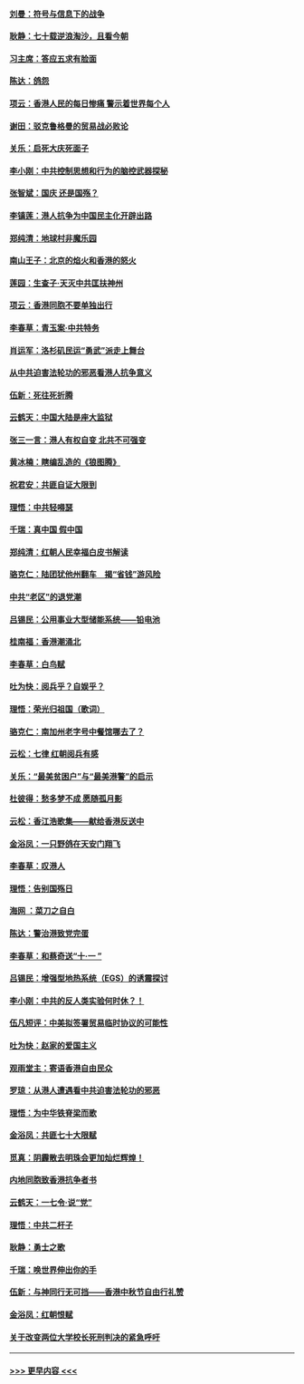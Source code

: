 #### [刘曼：符号与信息下的战争](../pages/nsc993/n11564655.md?t=10030755) 
#### [耿静：七十载逆浪淘沙，且看今朝](../pages/nsc993/n11564520.md?t=10030755) 
#### [习主席：答应五求有脸面](../pages/nsc993/n11563953.md?t=10030755) 
#### [陈达：鸽怨](../pages/nsc993/n11561879.md?t=10030755) 
#### [项云：香港人民的每日惨痛  警示着世界每个人](../pages/nsc993/n11559273.md?t=10030755) 
#### [谢田：驳克鲁格曼的贸易战必败论](../pages/nsc993/n11555840.md?t=10030755) 
#### [关乐：启死大庆死面子](../pages/nsc993/n11556823.md?t=10030755) 
#### [李小刚：中共控制思想和行为的脑控武器探秘](../pages/nsc993/n11556776.md?t=10030755) 
#### [张智斌：国庆  还是国殇？](../pages/nsc993/n11556617.md?t=10030755) 
#### [李镇莲：港人抗争为中国民主化开辟出路](../pages/nsc993/n11556570.md?t=10030755) 
#### [郑纯清：地球村非魔乐园](../pages/nsc993/n11555415.md?t=10030755) 
#### [南山王子：北京的焰火和香港的怒火](../pages/nsc993/n11555318.md?t=10030755) 
#### [莲园：生查子·天灭中共匡扶神州](../pages/nsc993/n11555302.md?t=10030755) 
#### [项云：香港同胞不要单独出行](../pages/nsc993/n11555276.md?t=10030755) 
#### [李春草：青玉案‧中共特务](../pages/nsc993/n11552356.md?t=10030755) 
#### [肖运军：洛杉矶民运“勇武”派走上舞台](../pages/nsc993/n11551595.md?t=10030755) 
#### [从中共迫害法轮功的邪恶看港人抗争意义](../pages/nsc993/n11540858.md?t=10030755) 
#### [伍新：死往死折腾](../pages/nsc993/n11550174.md?t=10030755) 
#### [云鹤天：中国大陆是座大监狱](../pages/nsc993/n11550155.md?t=10030755) 
#### [张三一言：港人有权自变 北共不可强变](../pages/nsc993/n11550132.md?t=10030755) 
#### [黄冰楠：瞎编乱造的《狼图腾》](../pages/nsc993/n11550082.md?t=10030755) 
#### [祝君安：共匪自证大限到](../pages/nsc993/n11550041.md?t=10030755) 
#### [理悟：中共轻嘚瑟](../pages/nsc993/n11547978.md?t=10030755) 
#### [千瑞：真中国 假中国](../pages/nsc993/n11547865.md?t=10030755) 
#### [郑纯清：红朝人民幸福白皮书解读](../pages/nsc993/n11547499.md?t=10030755) 
#### [骆克仁：陆团犹他州翻车　揭“省钱”游风险](../pages/nsc993/n11546977.md?t=10030755) 
#### [中共“老区”的退党潮](../pages/nsc993/n11545995.md?t=10030755) 
#### [吕锡民：公用事业大型储能系统——铅电池](../pages/nsc993/n11545701.md?t=10030755) 
#### [桂南福：香港潮涌北](../pages/nsc993/n11545682.md?t=10030755) 
#### [李春草：白鸟赋](../pages/nsc993/n11545663.md?t=10030755) 
#### [吐为快：阅兵乎？自娱乎？](../pages/nsc993/n11545625.md?t=10030755) 
#### [理悟：荣光归祖国（歌词）](../pages/nsc993/n11545616.md?t=10030755) 
#### [骆克仁：南加州老字号中餐馆哪去了？](../pages/nsc993/n11545120.md?t=10030755) 
#### [云松：七律 红朝阅兵有感](../pages/nsc993/n11542394.md?t=10030755) 
#### [关乐：“最美贫困户”与“最美港警”的启示](../pages/nsc993/n11542252.md?t=10030755) 
#### [杜彼得：愁多梦不成 愿随孤月影](../pages/nsc993/n11540296.md?t=10030755) 
#### [云松：香江浩歌集——献给香港反送中](../pages/nsc993/n11540149.md?t=10030755) 
#### [金浴凤：一只野鸽在天安门翔飞](../pages/nsc993/n11540280.md?t=10030755) 
#### [李春草：叹港人](../pages/nsc993/n11540119.md?t=10030755) 
#### [理悟：告别国殇日](../pages/nsc993/n11539610.md?t=10030755) 
#### [海网 ：菜刀之自白](../pages/nsc993/n11539597.md?t=10030755) 
#### [陈达：警治港致党完蛋](../pages/nsc993/n11538127.md?t=10030755) 
#### [李春草：和蔡奇送“十·一 ”](../pages/nsc993/n11537810.md?t=10030755) 
#### [吕锡民：增强型地热系统（EGS）的诱震探讨](../pages/nsc993/n11537765.md?t=10030755) 
#### [李小刚：中共的反人类实验何时休？！](../pages/nsc993/n11537669.md?t=10030755) 
#### [伍凡短评：中美拟签署贸易临时协议的可能性](../pages/nsc993/n11536773.md?t=10030755) 
#### [吐为快：赵家的爱国主义](../pages/nsc993/n11536750.md?t=10030755) 
#### [观雨堂主：寄语香港自由民众](../pages/nsc993/n11536735.md?t=10030755) 
#### [罗琼：从港人遭遇看中共迫害法轮功的邪恶](../pages/nsc993/n11507862.md?t=10030755) 
#### [理悟：为中华铁脊梁而歌](../pages/nsc993/n11534458.md?t=10030755) 
#### [金浴凤：共匪七十大限赋](../pages/nsc993/n11534434.md?t=10030755) 
#### [觅真：阴霾散去明珠会更加灿烂辉煌！](../pages/nsc993/n11531858.md?t=10030755) 
#### [内地同胞致香港抗争者书](../pages/nsc993/n11531645.md?t=10030755) 
#### [云鹤天：一七令‧说“党”](../pages/nsc993/n11529099.md?t=10030755) 
#### [理悟：中共二杆子](../pages/nsc993/n11529046.md?t=10030755) 
#### [耿静：勇士之歌](../pages/nsc993/n11527562.md?t=10030755) 
#### [千瑞：唤世界伸出你的手](../pages/nsc993/n11526942.md?t=10030755) 
#### [伍新：与神同行无可挡——香港中秋节自由行礼赞](../pages/nsc993/n11526801.md?t=10030755) 
#### [金浴凤：红朝恨赋](../pages/nsc993/n11524312.md?t=10030755) 
#### [关于改变两位大学校长死刑判决的紧急呼吁](../pages/nsc993/n11524103.md?t=10030755) 

----
#### [ >>> 更早内容 <<< ](../indexes/nsc993-earlier.md)
